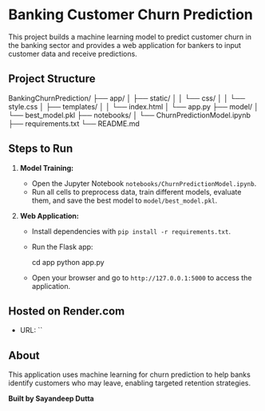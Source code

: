 # Banking Customer Churn Prediction

This project builds a machine learning model to predict customer churn in the banking sector and provides a web application for bankers to input customer data and receive predictions.

## Project Structure

BankingChurnPrediction/ ├── app/ │ ├── static/ │ │ └── css/ │ │ └── style.css │ ├── templates/ │ │ └── index.html │ └── app.py ├── model/ │ └── best_model.pkl ├── notebooks/ │ └── ChurnPredictionModel.ipynb ├── requirements.txt └── README.md


## Steps to Run

1. **Model Training:**
   - Open the Jupyter Notebook `notebooks/ChurnPredictionModel.ipynb`.
   - Run all cells to preprocess data, train different models, evaluate them, and save the best model to `model/best_model.pkl`.

2. **Web Application:**
   - Install dependencies with `pip install -r requirements.txt`.
   - Run the Flask app:
     
     cd app
     python app.py
     
   - Open your browser and go to `http://127.0.0.1:5000` to access the application.

## Hosted on Render.com
  - URL: ``

## About

This application uses machine learning for churn prediction to help banks identify customers who may leave, enabling targeted retention strategies.

**Built by Sayandeep Dutta**

